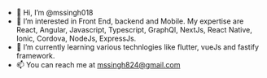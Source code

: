 - 👋 Hi, I’m @mssingh018
- 👀 I’m interested in Front End, backend and Mobile. My expertise are React, Angular, Javascript, Typescript, GraphQl, NextJs, React Native, Ionic, Cordova, NodeJs, ExpressJs. 
- 🌱 I’m currently learning various technlogies like flutter, vueJs and  fastify framework.  
- 📫 You can reach me at mssingh824@gmail.com

<!---
mssingh018/mssingh018 is a ✨ special ✨ repository because its `README.md` (this file) appears on your GitHub profile.
You can click the Preview link to take a look at your changes.
--->
